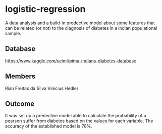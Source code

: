 # logistic-regression
A data analysis and a build-in predective model about some features that can be related (or not) to the diagnosis of diabetes in a indian populational sample.

## Database
https://www.kaggle.com/uciml/pima-indians-diabetes-database

## Members
Rian Freitas da Silva
Vinicius Hedler

## Outcome
It was set up a predective model able to calculate the probability of a pearson suffer from diabetes based on the values for each variable. The accuracy of the established model is 78%.

